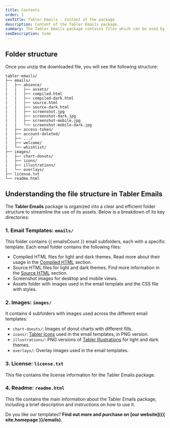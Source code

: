 ```yaml
---
title: Contents
order: 1
seoTitle: Tabler Emails - Content of the package
description: Content of the Tabler Emails package.
summary: The Tabler Emails package contains files which can be used by everyone, even without great knowledge of HTML.
seoDescription: todo
---
```


## Folder structure

Once you unzip the downloaded file, you will see the following structure:

```
tabler-emails/
├── emails/
|	├── absence/
|	|	├── assets/
|	|	├── compiled.html
|	|	├── compiled-dark.html
|	|	├── source.html
|	|	├── source-dark.html
|	|	├── screenshot.jpg
|	|	├── screenshot-dark.jpg
|	|	├── screenshot-mobile.jpg
|	|	└── screenshot-mobile-dark.jpg
|	├── access-token/
|	├── account-deleted/
|	├── .../
|	├── welcome/
|	└── whishlist/
├── images/
|	├── chart-donuts/
|	├── icons/
|	├── illustrations/
|	└── overlays/
├── license.txt
└── readme.html
```

## Understanding the file structure in Tabler Emails

The **Tabler Emails** package is organized into a clear and efficient folder structure to streamline the use of its assets. Below is a breakdown of its key directories:

### 1. Email Templates: `emails/`
This folder contains {{ emailsCount }} email subfolders, each with a specific template. Each email folder contains the following files:
* Compiled HTML files for light and dark themes. Read more about their usage in the [Compiled HTML](/emails/introduction/compiled-html) section.
* Source HTML files for light and dark themes. Find more information in the [Source HTML](/emails/introduction/source-html) section.
* Screenshot images for desktop and mobile views.
* Assets folder with images used in the email template and the CSS file with styles.

### 2. Images: `images/`
It contains 4 subfolders with images used across the different email templates:
* `chart-donuts/`: Images of donut charts with different fills.
* `icons/`: [Tabler Icons](/icons) used in the email templates, in PNG version.
* `illustrations/`: PNG versions of [Tabler Illustrations](/illustrations) for light and dark themes.
* `overlays/`: Overlay images used in the email templates.

### 3. License: `license.txt`
This file contains the license information for the Tabler Emails package.

### 4. Readme: `readme.html`
This file contains the main information about the Tabler Emails package, including a brief description and instructions on how to use it.

Do you like our templates? **Find out more and purchase on [our website]({{ site.homepage }}/emails)**.